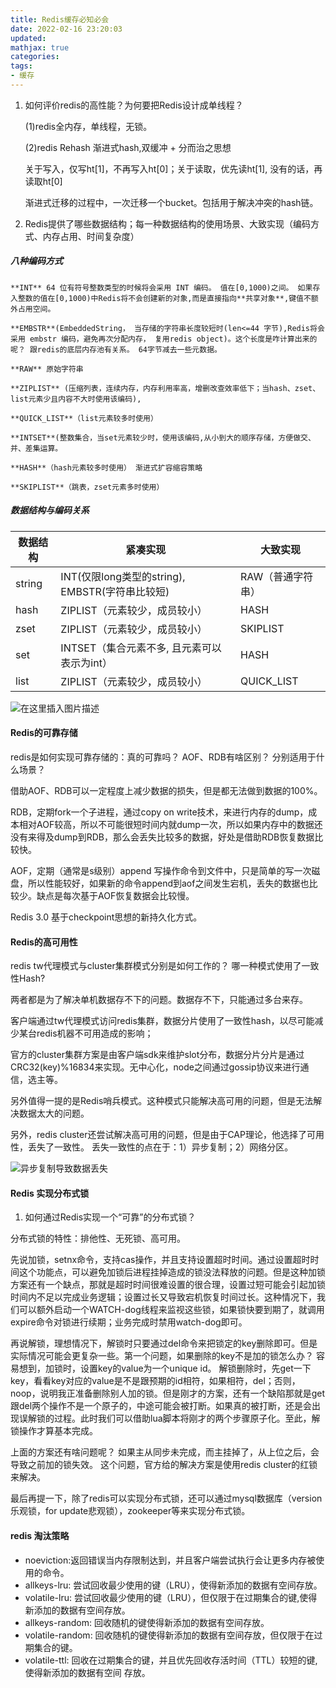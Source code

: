 ```yaml
---
title: Redis缓存必知必会
date: 2022-02-16 23:20:03
updated:
mathjax: true
categories:
tags: 
- 缓存
---
```



1. 如何评价redis的高性能？为何要把Redis设计成单线程？

   (1)redis全内存，单线程，无锁。

   (2)redis Rehash 渐进式hash,双缓冲 + 分而治之思想 

    关于写入，仅写ht[1]，不再写入ht[0]；关于读取，优先读ht[1], 没有的话，再读取ht[0]

    渐进式迁移的过程中，一次迁移一个bucket。包括用于解决冲突的hash链。

2. Redis提供了哪些数据结构；每一种数据结构的使用场景、大致实现（编码方式、内存占用、时间复杂度）

##### 八种编码方式

    **INT** 64 位有符号整数类型的时候将会采用 INT 编码。 值在[0,1000)之间。 如果存入整数的值在[0,1000)中Redis将不会创建新的对象,而是直接指向**共享对象**,键值不额外占用空间。

    **EMBSTR**(EmbeddedString， 当存储的字符串长度较短时(len<=44 字节),Redis将会采用 embstr 编码，避免再次分配内存， 复用redis object)。这个长度是咋计算出来的呢？ 跟redis的底层内存池有关系。 64字节减去一些元数据。

    **RAW** 原始字符串

    **ZIPLIST** (压缩列表，连续内存，内存利用率高，增删改查效率低下；当hash、zset、list元素少且内容不大时使用该编码),

    **QUICK_LIST**（list元素较多时使用）

    **INTSET**(整数集合，当set元素较少时，使用该编码,从小到大的顺序存储，方便做交、并、差集运算。

    **HASH**（hash元素较多时使用） 渐进式扩容缩容策略

    **SKIPLIST**（跳表，zset元素多时使用）

##### 数据结构与编码关系

|  数据结构 | 紧凑实现 | 大致实现 |
|  ----  | ----  | ---- |
|  string | INT(仅限long类型的string), EMBSTR(字符串比较短) |RAW（普通字符串）|
|  hash | ZIPLIST（元素较少，成员较小）|HASH|
|  zset | ZIPLIST（元素较少，成员较小）|SKIPLIST|
|  set | INTSET（集合元素不多, 且元素可以表示为int）|HASH|
|  list | ZIPLIST（元素较少，成员较小）|QUICK_LIST|

![在这里插入图片描述](https://images.gitbook.cn/0bc2bef0-a343-11ea-a506-f32f5295a5a9)

#### Redis的可靠存储

redis是如何实现可靠存储的：真的可靠吗？ AOF、RDB有啥区别？ 分别适用于什么场景？

借助AOF、RDB可以一定程度上减少数据的损失，但是都无法做到数据的100%。

RDB，定期fork一个子进程，通过copy on write技术，来进行内存的dump，成本相对AOF较高，所以不可能很短时间内就dump一次，所以如果内存中的数据还没有来得及dump到RDB，那么会丢失比较多的数据，好处是借助RDB恢复数据比较快。

AOF，定期（通常是s级别）append 写操作命令到文件中，只是简单的写一次磁盘，所以性能较好，如果新的命令append到aof之间发生宕机，丢失的数据也比较少。缺点是每次基于AOF恢复数据会比较慢。

Redis 3.0 基于checkpoint思想的新持久化方式。

#### Redis的高可用性

redis tw代理模式与cluster集群模式分别是如何工作的？ 哪一种模式使用了一致性Hash?

两者都是为了解决单机数据存不下的问题。数据存不下，只能通过多台来存。

客户端通过tw代理模式访问redis集群，数据分片使用了一致性hash，以尽可能减少某台redis机器不可用造成的影响；

官方的cluster集群方案是由客户端sdk来维护slot分布，数据分片分片是通过CRC32(key)%16834来实现。无中心化，node之间通过gossip协议来进行通信，选主等。

另外值得一提的是Redis哨兵模式。这种模式只能解决高可用的问题，但是无法解决数据太大的问题。

另外，redis cluster还尝试解决高可用的问题，但是由于CAP理论，他选择了可用性，丢失了一致性。 丢失一致性的点在于：1）异步复制；2）网络分区。

![异步复制导致数据丢失](https://pic2.zhimg.com/80/v2-1530e8c407dd674e77ee7dc36295b161_1440w.jpg)

#### Redis 实现分布式锁

1. 如何通过Redis实现一个“可靠”的分布式锁？

分布式锁的特性：排他性、无死锁、高可用。

先说加锁，setnx命令，支持cas操作，并且支持设置超时时间。通过设置超时时间这个功能点，可以避免加锁后进程挂掉造成的锁没法释放的问题。但是这种加锁方案还有一个缺点，那就是超时时间很难设置的很合理，设置过短可能会引起加锁时间内不足以完成业务逻辑；设置过长又导致宕机恢复时间过长。这种情况下，我们可以额外启动一个WATCH-dog线程来监视这些锁，如果锁快要到期了，就调用expire命令对锁进行续期；业务完成时禁用watch-dog即可。

再说解锁，理想情况下，解锁时只要通过del命令来把锁定的key删除即可。但是实际情况可能会更复杂一些。第一个问题，如果删除的key不是加的锁怎么办？ 容易想到，加锁时，设置key的value为一个unique id。 解锁删除时，先get一下key，看看key对应的value是不是跟预期的id相符，如果相符，del；否则，noop，说明我正准备删除别人加的锁。但是刚才的方案，还有一个缺陷那就是get跟del两个操作不是一个原子的，中途可能会被打断。如果真的被打断，还是会出现误解锁的过程。此时我们可以借助lua脚本将刚才的两个步骤原子化。至此，解锁操作才算基本完成。

上面的方案还有啥问题呢？ 如果主从同步未完成，而主挂掉了，从上位之后，会导致之前加的锁失效。 这个问题，官方给的解决方案是使用redis cluster的红锁来解决。

最后再提一下，除了redis可以实现分布式锁，还可以通过mysql数据库（version乐观锁，for update悲观锁），zookeeper等来实现分布式锁。

#### redis 淘汰策略

- noeviction:返回错误当内存限制达到，并且客户端尝试执行会让更多内存被使用的命令。
- allkeys-lru: 尝试回收最少使用的键（LRU），使得新添加的数据有空间存放。
- volatile-lru: 尝试回收最少使用的键（LRU），但仅限于在过期集合的键,使得新添加的数据有空间存放。
- allkeys-random: 回收随机的键使得新添加的数据有空间存放。
- volatile-random: 回收随机的键使得新添加的数据有空间存放，但仅限于在过期集合的键。
- volatile-ttl: 回收在过期集合的键，并且优先回收存活时间（TTL）较短的键,使得新添加的数据有空间 存放。
  